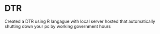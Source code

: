 # DTR
Created a DTR using R langague with local server hosted that automatically shutting down your pc by working government hours
